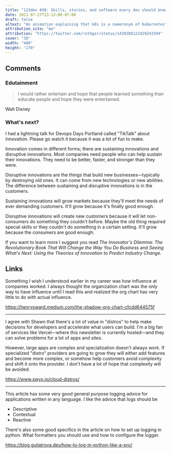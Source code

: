 ```yaml
---
title: "123dev #38: Skills, stories, and software every dev should know"
date: 2021-07-27T13:13:00-07:00
draft: false
altext: "An animation explaining that k8s is a numeronym of Kubernetes"
attribution_site: "me"
attribution: "https://twitter.com/rothgar/status/1439288122429243394"
cover: "38"
width: "480"
height: "270"
---
```


## Comments

### Edutainment

> I would rather entertain and hope that people learned something than educate people and hope they were entertained.

Walt Disney

### What's next?

I had a lightning talk for Devops Days Portland called "TikTalk" about innovation.
Please go watch it because it was a lot of fun to make.

Innovation comes in different forms; there are sustaining innovations and disruptive innovations.
Most companies need people who can help sustain their innovations.
They need to be better, faster, and stronger than they were.

Disruptive innovations are the things that build new businesses—typically by destroying old ones.
It can come from new technologies or new abilities.
The difference between sustaining and disruptive innovations is in the customers.

Sustaining innovations will grow markets because they'll meet the needs of ever demanding customers.
It'll grow because it's finally good enough.

Disruptive innovations will create new customers because it will let non-consumers do something they couldn't before.
Maybe the old thing required special skills or they couldn't do something in a certain setting.
It'll grow because the consumers are good enough.

If you want to learn more I suggest you read _The Innovator's Dilemma: The Revolutionary Book That Will Change the Way You Do Business_ and _Seeing What's Next: Using the Theories of Innovation to Predict Industry Change_.

## Links

Something I wish I understood earlier in my career was how influence at companies worked.
I always thought the organization chart was the only way to have influence until I read this and realized the org chart has very little to do with actual influence.

https://henrysward.medium.com/the-shadow-org-chart-cfcdd644575f

---

I agree with Shawn that there's a lot of value in "distros" to help make decisions for developers and accelerate what users can build.
I'm a big fan of services like Vercel—where this newsletter is currently hosted—and they can solve problems for a lot of apps and sites.

However, large apps are complex and specialization doesn't always work.
If specialized "distro" providers are going to grow they will either add features and become more complex, or somehow help customers avoid complexity and shift it onto the provider.
I don't have a lot of hope that complexity will be avoided.

https://www.swyx.io/cloud-distros/

---

This article has some very good general purpose logging advice for applications written in any language.
I like the advice that logs should be

* Descriptive
* Contextual
* Reactive

There's also some good specifics in the article on how to set up logging in python.
What formatters you should use and how to configure the logger.

https://blog.guilatrova.dev/how-to-log-in-python-like-a-pro/